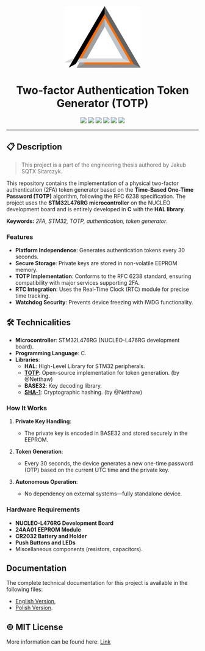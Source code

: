 <p align="center">
   <img src="./docs/img/SQTX_logo.png" width=200px>
</p>

<h1 align="center">Two-factor Authentication Token Generator (TOTP)</h1>

<p align="center">
  <img src="https://img.shields.io/badge/C-A8B9CC?style=for-the-badge&logo=c&logoColor=white"/>
  <img src="https://img.shields.io/badge/STM32L4-03234B?style=for-the-badge&logo=stmicroelectronics&logoColor=white"/>
  <img src="https://img.shields.io/badge/HAL_Library-007ACC?style=for-the-badge&logoColor=white"/>
  <img src="https://img.shields.io/badge/TOTP-008000?style=for-the-badge&logoColor=white"/>
  <img src="https://img.shields.io/badge/Embedded-0052CC?style=for-the-badge&logo=embedded&logoColor=white"/>
  <img src="https://img.shields.io/badge/License-MIT-green?style=for-the-badge&logoColor=white"/>
</p>

---

## 📋 Description
> This project is a part of the engineering thesis authored by Jakub SQTX Sitarczyk.

This repository contains the implementation of a physical two-factor authentication (2FA) token generator based on the **Time-Based One-Time Password (TOTP)** algorithm, following the RFC 6238 specification. The project uses the **STM32L476RG microcontroller** on the NUCLEO development board and is entirely developed in **C** with the **HAL library**.

**Keywords:** *2FA, STM32, TOTP, authentication, token generator*.

### Features
- **Platform Independence**: Generates authentication tokens every 30 seconds.
- **Secure Storage**: Private keys are stored in non-volatile EEPROM memory.
- **TOTP Implementation**: Conforms to the RFC 6238 standard, ensuring compatibility with major services supporting 2FA.
- **RTC Integration**: Uses the Real-Time Clock (RTC) module for precise time tracking.
- **Watchdog Security**: Prevents device freezing with IWDG functionality.


## 🛠️ Technicalities
- **Microcontroller**: STM32L476RG (NUCLEO-L476RG development board).
- **Programming Language**: C.
- **Libraries**:
  - **HAL**: High-Level Library for STM32 peripherals.
  - [**TOTP**](https://github.com/Netthaw/TOTP-MCU): Open-source implementation for token generation. (by @Netthaw)
  - **BASE32**: Key decoding library.
  - [**SHA-1**](https://github.com/Netthaw/TOTP-MCU): Cryptographic hashing. (by @Netthaw)

### How It Works
1. **Private Key Handling**:
   - The private key is encoded in BASE32 and stored securely in the EEPROM.

2. **Token Generation**:
   - Every 30 seconds, the device generates a new one-time password (OTP) based on the current UTC time and the private key.

3. **Autonomous Operation**:
   - No dependency on external systems—fully standalone device.

### Hardware Requirements
- **NUCLEO-L476RG Development Board**
- **24AA01 EEPROM Module**
- **CR2032 Battery and Holder**
- **Push Buttons and LEDs**
- Miscellaneous components (resistors, capacitors).


## Documentation
The complete technical documentation for this project is available in the following files:
- [English Version](),
- [Polish Version]().


## ©️ MIT License
More information can be found here: [Link](https://github.com/SQTX/2FA_STM32_key_generator/blob/main/LICENSE)